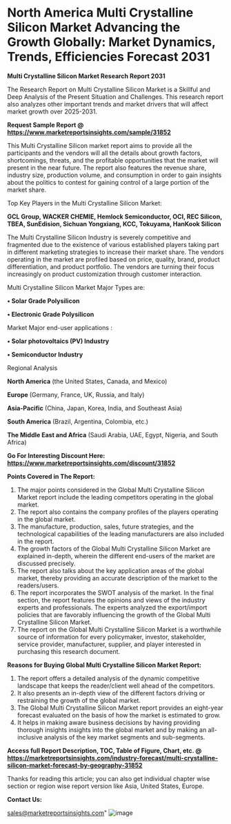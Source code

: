  # North America Multi Crystalline Silicon Market Advancing the Growth Globally: Market Dynamics, Trends, Efficiencies Forecast 2031

<strong>Multi Crystalline Silicon Market Research Report 2031</strong>

The Research Report on Multi Crystalline Silicon Market is a Skillful and Deep Analysis of the Present Situation and Challenges. This research report also analyzes other important trends and market drivers that will affect market growth over 2025-2031.

<strong>Request Sample Report @ <a href=https://www.marketreportsinsights.com/sample/31852>https://www.marketreportsinsights.com/sample/31852</a></strong>

This Multi Crystalline Silicon market report aims to provide all the participants and the vendors will all the details about growth factors, shortcomings, threats, and the profitable opportunities that the market will present in the near future. The report also features the revenue share, industry size, production volume, and consumption in order to gain insights about the politics to contest for gaining control of a large portion of the market share.

Top Key Players in the Multi Crystalline Silicon Market:

<strong>GCL Group, WACKER CHEMIE, Hemlock Semiconductor, OCI, REC Silicon, TBEA, SunEdision, Sichuan Yongxiang, KCC, Tokuyama, HanKook Silicon</strong>

The Multi Crystalline Silicon Industry is severely competitive and fragmented due to the existence of various established players taking part in different marketing strategies to increase their market share. The vendors operating in the market are profiled based on price, quality, brand, product differentiation, and product portfolio. The vendors are turning their focus increasingly on product customization through customer interaction.

Multi Crystalline Silicon Market Major Types are:

<strong>• Solar Grade Polysilicon

• Electronic Grade Polysilicon</strong>

Market Major end-user applications :

<strong>• Solar photovoltaics (PV) Industry

• Semiconductor Industry</strong>

Regional Analysis

</u><strong><b>North America</b></strong> (the United States, Canada, and Mexico)

<strong><b>Europe </b></strong>(Germany, France, UK, Russia, and Italy)

<strong><b>Asia-Pacific</b></strong> (China, Japan, Korea, India, and Southeast Asia)

<strong><b>South America</b></strong> (Brazil, Argentina, Colombia, etc.)

<strong><b>The Middle East and Africa</b></strong> (Saudi Arabia, UAE, Egypt, Nigeria, and South Africa)

<strong>Go For Interesting Discount Here: <a href=https://www.marketreportsinsights.com/discount/31852>https://www.marketreportsinsights.com/discount/31852</a></strong>

<strong>Points Covered in The Report:</strong>
<ol>
  <li>The major points considered in the Global Multi Crystalline Silicon Market report include the leading competitors operating in the global market.</li>
  <li>The report also contains the company profiles of the players operating in the global market.</li>
  <li>The manufacture, production, sales, future strategies, and the technological capabilities of the leading manufacturers are also included in the report.</li>
  <li>The growth factors of the Global Multi Crystalline Silicon Market are explained in-depth, wherein the different end-users of the market are discussed precisely.</li>
  <li>The report also talks about the key application areas of the global market, thereby providing an accurate description of the market to the readers/users.</li>
  <li>The report incorporates the SWOT analysis of the market. In the final section, the report features the opinions and views of the industry experts and professionals. The experts analyzed the export/import policies that are favorably influencing the growth of the Global Multi Crystalline Silicon Market.</li>
  <li>The report on the Global Multi Crystalline Silicon Market is a worthwhile source of information for every policymaker, investor, stakeholder, service provider, manufacturer, supplier, and player interested in purchasing this research document.</li>
</ol>
<strong>Reasons for Buying Global Multi Crystalline Silicon Market Report:</strong>

<ol>
  <li>The report offers a detailed analysis of the dynamic competitive landscape that keeps the reader/client well ahead of the competitors.</li>
  <li>It also presents an in-depth view of the different factors driving or restraining the growth of the global market.</li>
  <li>The Global Multi Crystalline Silicon Market report provides an eight-year forecast evaluated on the basis of how the market is estimated to grow.</li>
  <li>It helps in making aware business decisions by having providing thorough insights insights into the global market and by making an all-inclusive analysis of the key market segments and sub-segments.</li>
</ol>
<strong>Access full Report Description, TOC, Table of Figure, Chart, etc. @ <a href=https://marketreportsinsights.com/industry-forecast/multi-crystalline-silicon-market-forecast-by-geography-31852>https://marketreportsinsights.com/industry-forecast/multi-crystalline-silicon-market-forecast-by-geography-31852</a></strong>


Thanks for reading this article; you can also get individual chapter wise section or region wise report version like Asia, United States, Europe.

<strong>Contact Us:</strong>

sales@marketreportsinsights.com"
![image](https://github.com/user-attachments/assets/fb6488e3-135b-45c6-8775-7c69458db4af)
